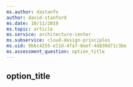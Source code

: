 ```yaml
---
ms.author: dastanfo
author: david-stanford
ms.date: 10/11/2019
ms.topic: article
ms.service: architecture-center
ms.subservice: cloud-design-principles
ms.uid: 9b6c4255-e11d-4fa7-8eef-4d830d71c3be
ms.assessment_question: option_title
---
```

## option_title


